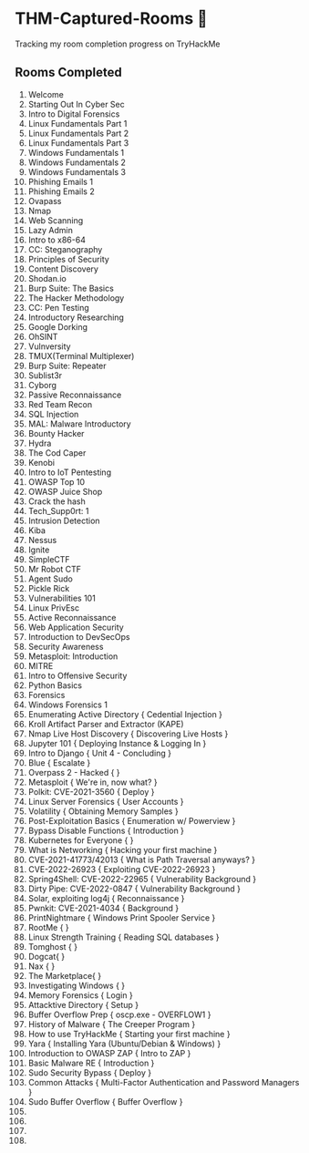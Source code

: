 # THM-Captured-Rooms 🚩
Tracking my room completion progress on TryHackMe 


## Rooms Completed 

1. Welcome
2. Starting Out In Cyber Sec
3. Intro to Digital Forensics
4. Linux Fundamentals Part 1 
5. Linux Fundamentals Part 2
6. Linux Fundamentals Part 3
7. Windows Fundamentals 1
8. Windows Fundamentals 2
9. Windows Fundamentals 3
10. Phishing Emails 1
11. Phishing Emails 2
12. Ovapass
13. Nmap
14. Web Scanning
15. Lazy Admin
16. Intro to x86-64
17. CC: Steganography
18. Principles of Security
19. Content Discovery
20. Shodan.io
21. Burp Suite: The Basics
22. The Hacker Methodology
23. CC: Pen Testing
24. Introductory Researching
25. Google Dorking
26. OhSINT
27. Vulnversity
28. TMUX(Terminal Multiplexer)
29. Burp Suite: Repeater
30. Sublist3r
31. Cyborg
32. Passive Reconnaissance
33. Red Team Recon
34. SQL Injection
35. MAL: Malware Introductory
36. Bounty Hacker
37. Hydra
38. The Cod Caper
39. Kenobi
40. Intro to IoT Pentesting
41. OWASP Top 10
42. OWASP Juice Shop
43. Crack the hash
44. Tech_Supp0rt: 1
45. Intrusion Detection
46. Kiba
47. Nessus
48. Ignite 
49. SimpleCTF
50. Mr Robot CTF
51. Agent Sudo
52. Pickle Rick 
53. Vulnerabilities 101
54. Linux PrivEsc
55. Active Reconnaissance
56. Web Application Security
57. Introduction to DevSecOps
58. Security Awareness 
59. Metasploit: Introduction
60. MITRE
61. Intro to Offensive Security
62. Python Basics
63. Forensics
64. Windows Forensics 1 
65. Enumerating Active Directory { Cedential Injection }
66. Kroll Artifact Parser and Extractor (KAPE)
67. Nmap Live Host Discovery { Discovering Live Hosts }
68. Jupyter 101 { Deploying Instance & Logging In }
69. Intro to Django { Unit 4 - Concluding }
70. Blue { Escalate }
71. Overpass 2 - Hacked {  }
72. Metasploit { We're in, now what? }
73. Polkit: CVE-2021-3560 { Deploy }
74. Linux Server Forensics { User Accounts }
75. Volatility { Obtaining Memory Samples }
76. Post-Exploitation Basics { Enumeration w/ Powerview }
77. Bypass Disable Functions { Introduction }
78. Kubernetes for Everyone { }
79. What is Networking { Hacking your first machine }
80. CVE-2021-41773/42013 { What is Path Traversal anyways? }
81. CVE-2022-26923 { Exploiting CVE-2022-26923 }
82. Spring4Shell: CVE-2022-22965 { Vulnerability Background }
83. Dirty Pipe: CVE-2022-0847 { Vulnerability Background }
84. Solar, exploiting log4j { Reconnaissance }
85. Pwnkit: CVE-2021-4034 { Background }
86. PrintNightmare { Windows Print Spooler Service }
87. RootMe {  }
88. Linux Strength Training { Reading SQL databases }
89. Tomghost {  }
90. Dogcat{  }
91. Nax {  }
92. The Marketplace{  }
93. Investigating Windows {  }
94. Memory Forensics { Login }
95. Attacktive Directory { Setup }
96. Buffer Overflow Prep { oscp.exe - OVERFLOW1 }
97. History of Malware { The Creeper Program }
98. How to use TryHackMe { Starting your first machine }
99. Yara {  Installing Yara (Ubuntu/Debian & Windows) }
100. Introduction to OWASP ZAP { Intro to ZAP }
101. Basic Malware RE { Introduction }
102. Sudo Security Bypass { Deploy }
103. Common Attacks { Multi-Factor Authentication and Password Managers }
104. Sudo Buffer Overflow { Buffer Overflow }
105. 
106. 
107. 
108. 
 


